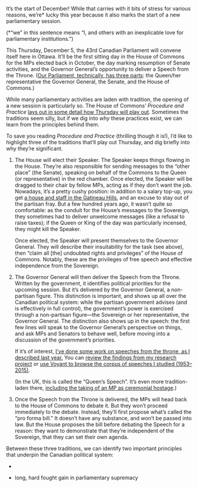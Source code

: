 It’s the start of December! While that carries with it bits of stress for various reasons, we’re* lucky this year because it also marks the start of a new parliamentary session.

(*“we” in this sentence means “I, and others with an inexplicable love for parliamentary institutions.”)

This Thursday, December 5, the 43rd Canadian Parliament will convene itself here in Ottawa. It’ll be the first sitting day in the House of Commons for the MPs elected back in October, the day marking resumption of Senate activities, and the Governor General’s opportunity to deliver a Speech from the Throne. ([Our Parliament, technically, has three parts](https://laws-lois.justice.gc.ca/eng/Const/page-2.html#s-17): the Queen/her representative the Governor General, the Senate, and the House of Commons.)

While many parliamentary activities are laden with tradition, the opening of a new session is particularly so. The House of Commons’ _Procedure and Practice_ [lays out in some detail how Thursday will play out](https://www.ourcommons.ca/About/ProcedureAndPractice3rdEdition/ch_08_2-e.html). Sometimes the traditions seem silly, but if we dig into _why_ these practices exist, we can learn from the principles behind them.

To save you reading _Procedure and Practice_ (thrilling though it is!), I’d like to highlight three of the traditions that’ll play out Thursday, and dig briefly into why they’re significant.

1.  The House will elect their Speaker. The Speaker keeps things flowing in the House. They’re also responsible for sending messages to the “other place” (the Senate), speaking on behalf of the Commons to the Queen (or representative) in the red chamber. Once elected, the Speaker will be dragged to their chair by fellow MPs, acting as if they don’t want the job. Nowadays, it’s a pretty cushy position: in addition to a salary top-up, you get [a house and staff in the Gatineau Hills](http://ncc-ccn.gc.ca/places/the-farm), and an excuse to stay out of the partisan fray. But a few hundred years ago, it wasn’t quite so comfortable: as the conduit for the House’s messages to the Sovereign, they sometimes had to deliver unwelcome messages (like a refusal to raise taxes); if the Queen or King of the day was particularly incensed, they might kill the Speaker.
		
    Once elected, the Speaker will present themselves to the Governor General. They will describe their insuitability for the task (see above), then “claim all [the] undoubted rights and privileges” of the House of Commons. Notably, these are the privileges of free speech and effective independence from the Sovereign.
    
2.  The Governor General will then deliver the Speech from the Throne. Written by the government, it identifies political priorities for the upcoming session. But it’s delivered by the Governor General, a non-partisan figure. This distinction is important, and shows up all over the Canadian political system: while the partisan government advises (and is effectively in full control), the government’s power is exercised through a non-partisan figure—the Sovereign or her representative, the Governor General. The distinction also shows up in the speech: the first few lines will speak to the Governor General’s perspective on things, and ask MPs and Senators to behave well, before moving into a discussion of the government’s priorities.
		
    If it’s of interest, [I’ve done some work on speeches from the throne, as I described last year.](https://lucascherkewski.com/hit-and-miss/67-throne-speeches-thinking-tools/) You can [review the findings from my research project](https://his3305.labs.lucascherkewski.com/discussion) or [use Voyant to browse the corpus of speeches I studied (1953–2015)](https://voyant-tools.org/?corpus=f03e42475d31eda15315cb9227e53586&stopList=keywords-8b435bead5253b011f8d10e58eec0d8c&panels=corpusterms,reader,trends,summary,contexts).
		
    (In the UK, this is called the “Queen’s Speech”. It’s even more tradition-laden there, [including the taking of an MP as ceremonial hostage](https://www.parliament.uk/about/living-heritage/evolutionofparliament/parliamentwork/offices-and-ceremonies/overview/state-opening/elements-unseen-by-the-public/).)
    
3.  Once the Speech from the Throne is delivered, the MPs will head back to the House of Commons to debate it. But they won’t proceed immediately to the debate. Instead, they’ll first propose what’s called the “pro forma bill.” It doesn’t have any substance, and won’t be passed into law. But the House proposes the bill before debating the Speech for a reason: they want to demonstrate that they’re independent of the Sovereign, that they can set their own agenda.

Between these three traditions, we can identify two important principles that underpin the Canadian political system:

- 

- long, hard fought gain in parliamentary supremacy
